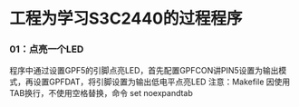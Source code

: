 # 工程为学习S3C2440的过程程序
### 01：点亮一个LED
程序中通过设置GPF5的引脚点亮LED，首先配置GPFCON讲PIN5设置为输出模式，再设置GPFDAT，将引脚设置为输出低电平点亮LED
注意：Makefile 因使用TAB换行，不使用空格替换，命令 set noexpandtab

